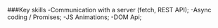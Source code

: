 ###Key skills
-Сommunication with a server (fetch, REST API);
-Async coding / Promises;
-JS Animations;
-DOM Api;
